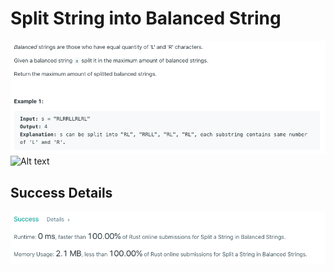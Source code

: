 # Split String into Balanced String

![Alt text](./Question.png?raw=true "Question")
![Alt text](./Examples.png?raw=true "Examples")

## Success Details

![Alt text](./Success.png?raw=true "Success")
